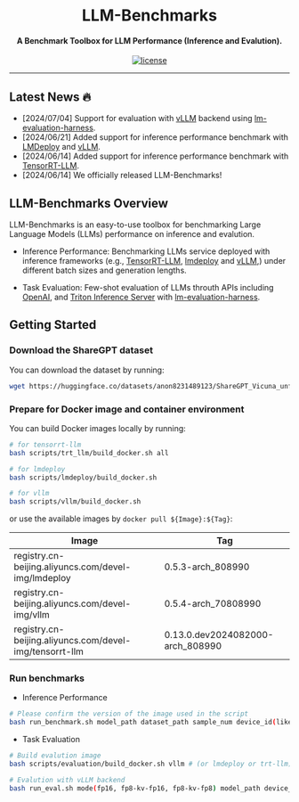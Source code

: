 <div align="center">

LLM-Benchmarks
===========================
<h4> A Benchmark Toolbox for LLM Performance (Inference and Evalution).</h4>

[![license](https://img.shields.io/badge/license-Apache%202-blue)](./LICENSE)

---
<div align="left">

## Latest News 🔥
- [2024/07/04] Support for evaluation with [vLLM](https://github.com/vllm-project/vllm/) backend using [lm-evaluation-harness](https://github.com/EleutherAI/lm-evaluation-harness).
- [2024/06/21] Added support for inference performance benchmark with [LMDeploy](https://github.com/InternLM/lmdeploy) and [vLLM](https://github.com/vllm-project/vllm/).
- [2024/06/14] Added support for inference performance benchmark with [TensorRT-LLM](https://github.com/NVIDIA/TensorRT-LLM).
- [2024/06/14] We officially released LLM-Benchmarks!


## LLM-Benchmarks Overview

LLM-Benchmarks is an easy-to-use toolbox for benchmarking Large Language Models (LLMs) performance on inference and evalution.

- Inference Performance: Benchmarking LLMs service deployed with inference frameworks (e.g., [TensorRT-LLM](https://github.com/NVIDIA/TensorRT-LLM), [lmdeploy](https://github.com/InternLM/lmdeploy) and [vLLM](https://github.com/vllm-project/vllm),) under different batch sizes and generation lengths.

- Task Evaluation: Few-shot evaluation of LLMs throuth APIs including [OpenAI](https://openai.com/), and [Triton Inference Server](https://github.com/triton-inference-server) with [lm-evaluation-harness](https://github.com/EleutherAI/lm-evaluation-harness).


## Getting Started

### Download the ShareGPT dataset

You can download the dataset by running:

```bash
wget https://huggingface.co/datasets/anon8231489123/ShareGPT_Vicuna_unfiltered/resolve/main/ShareGPT_V3_unfiltered_cleaned_split.json
```

### Prepare for Docker image and container environment

You can build Docker images locally by running:
```bash
# for tensorrt-llm
bash scripts/trt_llm/build_docker.sh all

# for lmdeploy
bash scripts/lmdeploy/build_docker.sh

# for vllm
bash scripts/vllm/build_docker.sh
```
or use the available images by `docker pull ${Image}:${Tag}`:

| Image                                                   | Tag                              |
|---------------------------------------------------------|----------------------------------|
| registry.cn-beijing.aliyuncs.com/devel-img/lmdeploy     | 0.5.3-arch_808990                |
| registry.cn-beijing.aliyuncs.com/devel-img/vllm         | 0.5.4-arch_70808990              |
| registry.cn-beijing.aliyuncs.com/devel-img/tensorrt-llm | 0.13.0.dev2024082000-arch_808990 |


### Run benchmarks

- Inference Performance
```bash
# Please confirm the version of the image used in the script
bash run_benchmark.sh model_path dataset_path sample_num device_id(like 0 or 0,1)

```

- Task Evaluation
```bash
# Build evalution image
bash scripts/evaluation/build_docker.sh vllm # (or lmdeploy or trt-llm)

# Evalution with vLLM backend
bash run_eval.sh mode(fp16, fp8-kv-fp16, fp8-kv-fp8) model_path device_id(like 0 or 0,1)"
```
